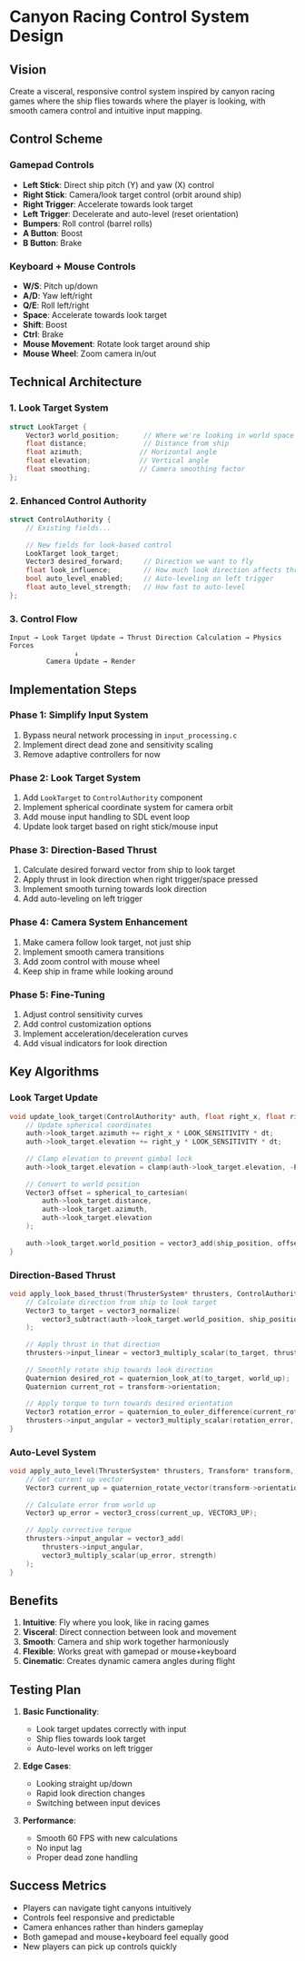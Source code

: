 # Canyon Racing Control System Design

## Vision
Create a visceral, responsive control system inspired by canyon racing games where the ship flies towards where the player is looking, with smooth camera control and intuitive input mapping.

## Control Scheme

### Gamepad Controls
- **Left Stick**: Direct ship pitch (Y) and yaw (X) control
- **Right Stick**: Camera/look target control (orbit around ship)
- **Right Trigger**: Accelerate towards look target
- **Left Trigger**: Decelerate and auto-level (reset orientation)
- **Bumpers**: Roll control (barrel rolls)
- **A Button**: Boost
- **B Button**: Brake

### Keyboard + Mouse Controls
- **W/S**: Pitch up/down
- **A/D**: Yaw left/right
- **Q/E**: Roll left/right
- **Space**: Accelerate towards look target
- **Shift**: Boost
- **Ctrl**: Brake
- **Mouse Movement**: Rotate look target around ship
- **Mouse Wheel**: Zoom camera in/out

## Technical Architecture

### 1. Look Target System
```c
struct LookTarget {
    Vector3 world_position;      // Where we're looking in world space
    float distance;              // Distance from ship
    float azimuth;              // Horizontal angle
    float elevation;            // Vertical angle
    float smoothing;            // Camera smoothing factor
};
```

### 2. Enhanced Control Authority
```c
struct ControlAuthority {
    // Existing fields...
    
    // New fields for look-based control
    LookTarget look_target;
    Vector3 desired_forward;     // Direction we want to fly
    float look_influence;        // How much look direction affects thrust
    bool auto_level_enabled;     // Auto-leveling on left trigger
    float auto_level_strength;   // How fast to auto-level
};
```

### 3. Control Flow
```
Input → Look Target Update → Thrust Direction Calculation → Physics Forces
                ↓
         Camera Update → Render
```

## Implementation Steps

### Phase 1: Simplify Input System
1. Bypass neural network processing in `input_processing.c`
2. Implement direct dead zone and sensitivity scaling
3. Remove adaptive controllers for now

### Phase 2: Look Target System
1. Add `LookTarget` to `ControlAuthority` component
2. Implement spherical coordinate system for camera orbit
3. Add mouse input handling to SDL event loop
4. Update look target based on right stick/mouse input

### Phase 3: Direction-Based Thrust
1. Calculate desired forward vector from ship to look target
2. Apply thrust in look direction when right trigger/space pressed
3. Implement smooth turning towards look direction
4. Add auto-leveling on left trigger

### Phase 4: Camera System Enhancement
1. Make camera follow look target, not just ship
2. Implement smooth camera transitions
3. Add zoom control with mouse wheel
4. Keep ship in frame while looking around

### Phase 5: Fine-Tuning
1. Adjust control sensitivity curves
2. Add control customization options
3. Implement acceleration/deceleration curves
4. Add visual indicators for look direction

## Key Algorithms

### Look Target Update
```c
void update_look_target(ControlAuthority* auth, float right_x, float right_y, float dt) {
    // Update spherical coordinates
    auth->look_target.azimuth += right_x * LOOK_SENSITIVITY * dt;
    auth->look_target.elevation += right_y * LOOK_SENSITIVITY * dt;
    
    // Clamp elevation to prevent gimbal lock
    auth->look_target.elevation = clamp(auth->look_target.elevation, -PI/3, PI/3);
    
    // Convert to world position
    Vector3 offset = spherical_to_cartesian(
        auth->look_target.distance,
        auth->look_target.azimuth,
        auth->look_target.elevation
    );
    
    auth->look_target.world_position = vector3_add(ship_position, offset);
}
```

### Direction-Based Thrust
```c
void apply_look_based_thrust(ThrusterSystem* thrusters, ControlAuthority* auth, float thrust_input) {
    // Calculate direction from ship to look target
    Vector3 to_target = vector3_normalize(
        vector3_subtract(auth->look_target.world_position, ship_position)
    );
    
    // Apply thrust in that direction
    thrusters->input_linear = vector3_multiply_scalar(to_target, thrust_input);
    
    // Smoothly rotate ship towards look direction
    Quaternion desired_rot = quaternion_look_at(to_target, world_up);
    Quaternion current_rot = transform->orientation;
    
    // Apply torque to turn towards desired orientation
    Vector3 rotation_error = quaternion_to_euler_difference(current_rot, desired_rot);
    thrusters->input_angular = vector3_multiply_scalar(rotation_error, TURN_SPEED);
}
```

### Auto-Level System
```c
void apply_auto_level(ThrusterSystem* thrusters, Transform* transform, float strength) {
    // Get current up vector
    Vector3 current_up = quaternion_rotate_vector(transform->orientation, VECTOR3_UP);
    
    // Calculate error from world up
    Vector3 up_error = vector3_cross(current_up, VECTOR3_UP);
    
    // Apply corrective torque
    thrusters->input_angular = vector3_add(
        thrusters->input_angular,
        vector3_multiply_scalar(up_error, strength)
    );
}
```

## Benefits

1. **Intuitive**: Fly where you look, like in racing games
2. **Visceral**: Direct connection between look and movement
3. **Smooth**: Camera and ship work together harmoniously
4. **Flexible**: Works great with gamepad or mouse+keyboard
5. **Cinematic**: Creates dynamic camera angles during flight

## Testing Plan

1. **Basic Functionality**:
   - Look target updates correctly with input
   - Ship flies towards look target
   - Auto-level works on left trigger
   
2. **Edge Cases**:
   - Looking straight up/down
   - Rapid look direction changes
   - Switching between input devices
   
3. **Performance**:
   - Smooth 60 FPS with new calculations
   - No input lag
   - Proper dead zone handling

## Success Metrics

- Players can navigate tight canyons intuitively
- Controls feel responsive and predictable
- Camera enhances rather than hinders gameplay
- Both gamepad and mouse+keyboard feel equally good
- New players can pick up controls quickly